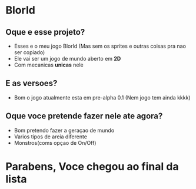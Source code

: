 # Blorld
## Oque e esse projeto?
- Esses e o meu jogo Blorld (Mas sem os sprites e outras coisas pra nao ser copiado)
- Ele vai ser um jogo de mundo aberto em **2D**
- Com mecanicas **unicas** nele
 
## E as versoes?
- Bom o jogo atualmente esta em pre-alpha 0.1 (Nem jogo tem ainda kkkk)

## Oque voce pretende fazer nele ate agora?
- Bom pretendo fazer a geraçao de mundo
- Varios tipos de areia diferente
- Monstros(coms opçao de On/Off)

# Parabens, Voce chegou ao final da lista
